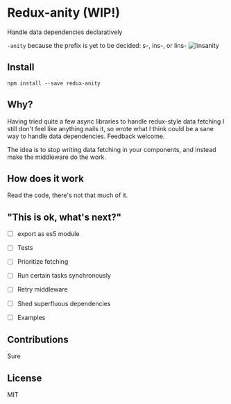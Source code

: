 # Redux-anity (WIP!)
Handle data dependencies declaratively

`-anity` because the prefix is yet to be decided: s-, ins-, or lins- ![linsanity](https://media.giphy.com/media/WrBKMqGyrEvAs/giphy.gif)


## Install
```
npm install --save redux-anity
```


## Why?
Having tried quite a few async libraries to handle redux-style data fetching I
still don't feel like anything nails it, so wrote what I think could be a sane
way to handle data dependencies. Feedback welcome.

The idea is to stop writing data fetching in your components, and instead make
the middleware do the work.


## How does it work
Read the code, there's not that much of it.


## "This is ok, what's next?"
- [ ] export as es5 module
- [ ] Tests
- [ ] Prioritize fetching
- [ ] Run certain tasks synchronously
- [ ] Retry middleware
- [ ] Shed superfluous dependencies
- [ ] Examples


## Contributions
Sure


## License
MIT
